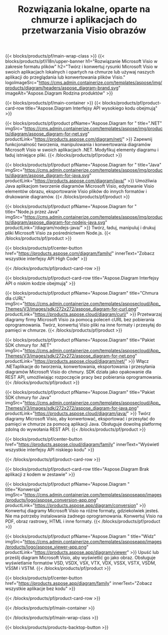 ﻿---
title: Rozwiązania lokalne, oparte na chmurze i aplikacjach do przetwarzania Visio obrazów 
weight: 1110
url: /pl/
description: Twórz, przetwarzaj i konwertuj rysunki Microsoft Visio za pomocą interfejsów API High Code lub zestawów SDK opartych na chmurze. Lub skorzystaj z naszych aplikacji wieloplatformowych, aby wyświetlić lub przekonwertować Visio plików.
---
{{< blocks/products/pf/main-wrap-class >}}
{{< blocks/products/pf/i18n/upper-banner h1="Rozwiązanie Microsoft Visio w zakresie formatu plików" h2="Twórz i konwertuj rysunki Microsoft Visio w swoich aplikacjach lokalnych i opartych na chmurze lub używaj naszych aplikacji do przeglądania lub konwertowania plików Visio." logoImageSrc="https://cms.admin.containerize.com/templates/aspose/img/products/diagram/headers/aspose_diagram-brand.svg" imageAlt="Aspose.Diagram Rodzina produktów" >}}

{{< blocks/products/pf/main-container >}}
{{< blocks/products/pf/product-card-row title="Aspose.Diagram Interfejsy API wysokiego kodu obejmują" >}}

{{< blocks/products/pf/product pfName="Aspose.Diagram for " title=".NET" imgSrc="https://cms.admin.containerize.com/templates/aspose/img/products/diagram/aspose_diagram-for-net.svg" productLink="https://products.aspose.com/diagram/net/" >}}
Zapewnij funkcjonalność tworzenia, manipulowania i konwertowania diagramów Microsoft Visio w swoich aplikacjach .NET. Modyfikuj elementy diagramu i ładuj istniejące pliki.
{{< /blocks/products/pf/product >}}

{{< blocks/products/pf/product pfName="Aspose.Diagram for " title="Java" imgSrc="https://cms.admin.containerize.com/templates/aspose/img/products/diagram/aspose_diagram-for-java.svg" productLink="https://products.aspose.com/diagram/java/" >}}
Umożliwia Java aplikacjom tworzenie diagramów Microsoft Visio, edytowanie Visio elementów obrazu, eksportowanie Visio plików do innych formatów i drukowanie diagramów.
{{< /blocks/products/pf/product >}}

{{< blocks/products/pf/product pfName="Aspose.Diagram for " title="Node.js przez Java" imgSrc="https://cms.admin.containerize.com/templates/aspose/img/products/diagram/aspose_diagram-for-nodejs-java.svg" productLink="/diagram/nodejs-java/" >}}
Twórz, ładuj, manipuluj i drukuj pliki Microsoft Visio za pośrednictwem Node.js.
{{< /blocks/products/pf/product >}}

{{< blocks/products/pf/center-button href="https://products.aspose.com/diagram/family/" innerText="Zobacz wszystkie interfejsy API High Code" >}}

{{< /blocks/products/pf/product-card-row >}}

{{< blocks/products/pf/product-card-row title="Aspose.Diagram Interfejsy API o niskim kodzie obejmują" >}}

{{< blocks/products/pf/product pfName="Aspose.Diagram" title="Chmura dla cURL" imgSrc="https://cms.admin.containerize.com/templates/asposecloud/App_Themes/V3/images/sdk/272x272/aspose_diagram-for-curl.png" productLink="https://products.aspose.cloud/diagram/curl/" >}}
Przetwarzaj diagramy firmy Microsoft Visio za pomocą poleceń cURL bez pobierania oprogramowania. Twórz, konwertuj Visio pliki na inne formaty i przesyłaj do pamięci w chmurze.
{{< /blocks/products/pf/product >}}

{{< blocks/products/pf/product pfName="Aspose.Diagram" title="Pakiet SDK chmury for .NET" imgSrc="https://cms.admin.containerize.com/templates/asposecloud/App_Themes/V3/images/sdk/272x272/aspose_diagram-for-net.png" productLink="https://products.aspose.cloud/diagram/net/" >}}
Włącz .NETaplikacje do tworzenia, konwertowania, eksportowania i przesyłania diagramów Microsoft Visio do chmury. SDK działa jako opakowanie dla REST API, umożliwiając rozpoczęcie pracy bez pobierania oprogramowania.
{{< /blocks/products/pf/product >}}

{{< blocks/products/pf/product pfName="Aspose.Diagram" title="Pakiet SDK chmury for Java" imgSrc="https://cms.admin.containerize.com/templates/asposecloud/App_Themes/V3/images/sdk/272x272/aspose_diagram-for-java.png" productLink="https://products.aspose.cloud/diagram/java/" >}}
Twórz diagramy Microsoft Visio, aby konwertować, eksportować i przesyłać do pamięci w chmurze za pomocą aplikacji Java. Obsługuje dowolną platformę zdolną do wywołania REST API.
{{< /blocks/products/pf/product >}}

{{< blocks/products/pf/center-button href="https://products.aspose.cloud/diagram/family" innerText="Wyświetl wszystkie interfejsy API niskiego kodu" >}}

{{< /blocks/products/pf/product-card-row >}}

{{< blocks/products/pf/product-card-row title="Aspose.Diagram Brak aplikacji z kodem w zestawie" >}}

{{< blocks/products/pf/product pfName="Aspose.Diagram " title="Konwersja" imgSrc="https://cms.admin.containerize.com/templates/asposeapp/images/products/logo/aspose_conversion-app.png" productLink="https://products.aspose.app/diagram/conversion" >}}
Konwertuj diagramy Microsoft Visio na różne formaty, gdziekolwiek jesteś. Nie ma potrzeby instalowania żadnego oprogramowania. Konwertuj Visio na PDF, obraz rastrowy, HTML i inne formaty.
{{< /blocks/products/pf/product >}}

{{< blocks/products/pf/product pfName="Aspose.Diagram " title="Widz" imgSrc="https://cms.admin.containerize.com/templates/asposeapp/images/products/logo/aspose_viewer-app.png" productLink="https://products.aspose.app/diagram/viewer" >}}
Upuść lub prześlij diagram Microsoft Visio, aby wyświetlić go jako obraz. Obsługuje wyświetlanie formatów VSD, VSDX, VSX, VTX, VDX, VSSX, VSTX, VSDM, VSSM i VSTM.
{{< /blocks/products/pf/product >}}

{{< blocks/products/pf/center-button href="https://products.aspose.app/diagram/family" innerText="Zobacz wszystkie aplikacje bez kodu" >}}

{{< /blocks/products/pf/product-card-row >}}

{{< /blocks/products/pf/main-container >}}


{{< /blocks/products/pf/main-wrap-class >}}

{{< blocks/products/products-backtop-button >}}